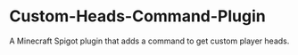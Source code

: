 # Custom-Heads-Command-Plugin

A Minecraft Spigot plugin that adds a command to get custom player heads.
